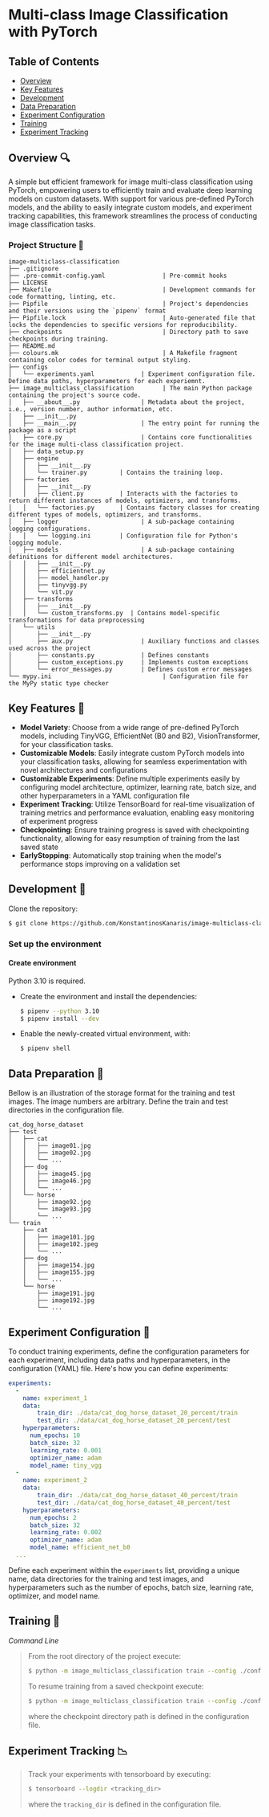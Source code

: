 # Multi-class Image Classification with PyTorch

## Table of Contents

* [Overview](#Overview)
* [Key Features](#Key--Features)
* [Development](#Development)
* [Data Preparation](#Data--Preparation)
* [Experiment Configuration](#Experiment--Configuration)
* [Training](#Training)
* [Experiment Tracking](#Experiment--Tracking)

## Overview 🔍

A simple but efficient framework for image multi-class classification
using PyTorch, empowering users to efficiently train and evaluate deep learning
models on custom datasets. With support for various pre-defined PyTorch models,
and the ability to easily integrate custom models, and experiment tracking capabilities,
this framework streamlines the process of conducting image classification tasks.

### Project Structure 🌲
```
image-multiclass-classification
├── .gitignore
├── .pre-commit-config.yaml                | Pre-commit hooks
├── LICENSE
├── Makefile                               | Development commands for code formatting, linting, etc.
├── Pipfile                                | Project's dependencies and their versions using the `pipenv` format
├── Pipfile.lock                           | Auto-generated file that locks the dependencies to specific versions for reproducibility.
├── checkpoints                            | Directory path to save checkpoints during training.
├── README.md
├── colours.mk                             | A Makefile fragment containing color codes for terminal output styling.
├── configs
│   └── experiments.yaml             | Experiment configuration file. Define data paths, hyperparameters for each experiemnt.
├── image_multiclass_classification        | The main Python package containing the project's source code.
│   ├── __about__.py                 | Metadata about the project, i.e., version number, author information, etc.
│   ├── __init__.py
│   ├── __main__.py                  | The entry point for running the package as a script
│   ├── core.py                      | Contains core functionalities for the image multi-class classification project.
│   ├── data_setup.py
│   ├── engine
│   │   ├── __init__.py
│   │   └── trainer.py         | Contains the training loop.
│   ├── factories
│   │   ├── __init__.py
│   │   ├── client.py          | Interacts with the factories to return different instances of models, optimizers, and transforms.
│   │   └── factories.py       | Contains factory classes for creating different types of models, optimizers, and transforms.
│   ├── logger                       | A sub-package containing logging configurations.
│   │   └── logging.ini        | Configuration file for Python's logging module.
│   ├── models                       | A sub-package containing definitions for different model architectures.
│   │   ├── __init__.py
│   │   ├── efficientnet.py
│   │   ├── model_handler.py
│   │   ├── tinyvgg.py
│   │   └── vit.py
│   ├── transforms
│   │   ├── __init__.py
│   │   └── custom_transforms.py  | Contains model-specific transformations for data preprocessing
│   └── utils
│       ├── __init__.py
│       ├── aux.py                   | Auxiliary functions and classes used across the project
│       ├── constants.py             | Defines constants
│       ├── custom_exceptions.py     | Implements custom exceptions
│       └── error_messages.py        | Defines custom error messages
└── mypy.ini                               | Configuration file for the MyPy static type checker
```


## Key Features 🔑

* **Model Variety**: Choose from a wide range of pre-defined PyTorch models, including
TinyVGG, EfficientNet (B0 and B2), VisionTransformer, for your classification tasks.
* **Customizable Models**: Easily integrate custom PyTorch models into your classification
tasks, allowing for seamless experimentation with novel architectures and configurations
* **Customizable Experiments**: Define multiple experiments easily by configuring model
architecture, optimizer, learning rate, batch size, and other hyperparameters in a YAML
configuration file
* **Experiment Tracking**: Utilize TensorBoard for real-time visualization of training
metrics and performance evaluation, enabling easy monitoring of experiment progress
* **Checkpointing**: Ensure training progress is saved with checkpointing functionality,
allowing for easy resumption of training from the last saved state
* **EarlyStopping**: Automatically stop training when the model's performance stops
improving on a validation set

## Development 🐍
Clone the repository:
  ```bash
  $ git clone https://github.com/KonstantinosKanaris/image-multiclass-classification.git
  ```

### Set up the environment

#### Create environment
Python 3.10 is required.

- Create the environment and install the dependencies:
    ```bash
    $ pipenv --python 3.10
    $ pipenv install --dev
    ```
- Enable the newly-created virtual environment, with:
    ```bash
    $ pipenv shell
    ```
## Data Preparation 📂
Bellow is an illustration of the storage format for the training and test images.
The image numbers are arbitrary. Define the train and test directories in the configuration file.

```
cat_dog_horse_dataset
├── test
│   ├── cat
│   │   ├── image01.jpg
│   │   ├── image02.jpg
│   │   └── ...
│   ├── dog
│   │   ├── image45.jpg
│   │   ├── image46.jpg
│   │   └── ...
│   └── horse
│       ├── image92.jpg
│       └── image93.jpg
│       └── ...
└── train
    ├── cat
    │   ├── image101.jpg
    │   ├── image102.jpeg
    │   └── ...
    ├── dog
    │   ├── image154.jpg
    │   ├── image155.jpg
    │   └── ...
    └── horse
        ├── image191.jpg
        ├── image192.jpg
        └── ...
```

## Experiment Configuration 🧪
To conduct training experiments, define the configuration parameters for each experiment, including data paths and
hyperparameters, in the configuration (YAML) file. Here's how you can define experiments:

```yaml
experiments:
  -
    name: experiment_1
    data:
        train_dir: ./data/cat_dog_horse_dataset_20_percent/train
        test_dir: ./data/cat_dog_horse_dataset_20_percent/test
    hyperparameters:
      num_epochs: 10
      batch_size: 32
      learning_rate: 0.001
      optimizer_name: adam
      model_name: tiny_vgg
  -
    name: experiment_2
    data:
        train_dir: ./data/cat_dog_horse_dataset_40_percent/train
        test_dir: ./data/cat_dog_horse_dataset_40_percent/test
    hyperparameters:
      num_epochs: 2
      batch_size: 32
      learning_rate: 0.002
      optimizer_name: adam
      model_name: efficient_net_b0
  ...
```
Define each experiment within the `experiments` list, providing a unique name, data directories for the
training and test images, and hyperparameters such as the number of epochs, batch size, learning rate,
optimizer, and model name.

## Training 🚀
*Command Line*
>
>From the root directory of the project execute:
>```bash
>$ python -m image_multiclass_classification train --config ./configs/experiments.yaml
>```
>To resume training from a saved checkpoint execute:
>```bash
>$ python -m image_multiclass_classification train --config ./configs/experiments.yaml --resume_from_checkpoint yes
>```
>where the checkpoint directory path is defined in the configuration file.

## Experiment Tracking 📉
>Track your experiments with tensorboard by executing:
>```bash
>$ tensorboard --logdir <tracking_dir>
>```
>where the `tracking_dir` is defined in the configuration file.
